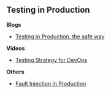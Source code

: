 ## Testing in Production

**Blogs**
* [Testing in Production, the safe way](https://copyconstruct.medium.com/testing-in-production-the-safe-way-18ca102d0ef1)


**Videos**
* [Testing Strategy for DevOps](https://www.youtube.com/watch?v=z-3aSVfoyBY)

**Others**
* [Fault Injection in Production](https://queue.acm.org/detail.cfm?id=2353017)